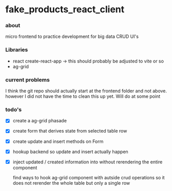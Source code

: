 # fake_products_react_client

### about

micro frontend to practice development for big data CRUD UI's


### Libraries

- react  create-react-app  -> this should probably be adjusted to vite or so
- ag-grid


### current problems

I think the git repo should actually start at the frontend folder and not above.
however I did not have the time to clean this up yet. Will do at some point

### todo's


- [x] create a ag-grid phasade
- [x] create form that derives state from selected table row
- [x] create update and insert methods on Form
- [x] hookup backend so update and insert actually happen
- [x] inject updated / created information into <Table /> without rerendering the entire component


find ways to hook ag-grid component with autside crud operations so it does not rerender the whole table but only a single row
